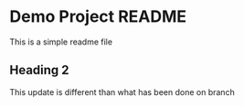 # Demo Project README

This is a simple readme file

## Heading 2

This update is different than what has been done on branch
